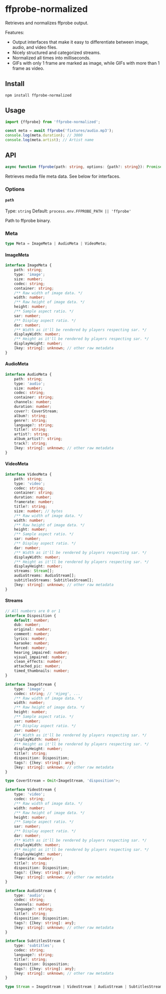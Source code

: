 # ffprobe-normalized

Retrieves and normalizes ffprobe output.

Features:

-   Output interfaces that make it easy to differentiate between image, audio, and video files.
-   Nicely structured and categorized streams.
-   Normalized all times into milliseconds.
-   GIFs with only 1 frame are marked as image, while GIFs with more than 1 frame as video.

## Install

```
npm install ffprobe-normalized
```

## Usage

```ts
import {ffprobe} from 'ffprobe-normalized';

const meta = await ffprobe('fixtures/audio.mp3');
console.log(meta.duration); // 3000
console.log(meta.artist); // Artist name
```

## API

```ts
async function ffprobe(path: string, options: {path?: string}): Promise<Meta>;
```

Retrieves media file meta data. See below for interfaces.

### Options

#### `path`

Type: `string`
Default: `process.env.FFPROBE_PATH || 'ffprobe'`

Path to ffprobe binary.

### Meta

```ts
type Meta = ImageMeta | AudioMeta | VideoMeta;
```

#### ImageMeta

```ts
interface ImageMeta {
	path: string;
	type: 'image';
	size: number;
	codec: string;
	container: string;
	/** Raw width of image data. */
	width: number;
	/** Raw height of image data. */
	height: number;
	/** Sample aspect ratio. */
	sar: number;
	/** Display aspect ratio. */
	dar: number;
	/** Width as it'll be rendered by players respecting sar. */
	displayWidth: number;
	/** Height as it'll be rendered by players respecting sar. */
	displayHeight: number;
	[key: string]: unknown; // other raw metadata
}
```

#### AudioMeta

```ts
interface AudioMeta {
	path: string;
	type: 'audio';
	size: number;
	codec: string;
	container: string;
	channels: number;
	duration: number;
	cover?: CoverStream;
	album?: string;
	genre?: string;
	language?: string;
	title?: string;
	artist?: string;
	album_artist?: string;
	track?: string;
	[key: string]: unknown; // other raw metadata
}
```

#### VideoMeta

```ts
interface VideoMeta {
	path: string;
	type: 'video';
	codec: string;
	container: string;
	duration: number;
	framerate: number;
	title?: string;
	size: number; // bytes
	/** Raw width of image data. */
	width: number;
	/** Raw height of image data. */
	height: number;
	/** Sample aspect ratio. */
	sar: number;
	/** Display aspect ratio. */
	dar: number;
	/** Width as it'll be rendered by players respecting sar. */
	displayWidth: number;
	/** Height as it'll be rendered by players respecting sar. */
	displayHeight: number;
	streams: Stream[];
	audioStreams: AudioStream[];
	subtitlesStreams: SubtitlesStream[];
	[key: string]: unknown; // other raw metadata
}
```

#### Streams

```ts
// All numbers are 0 or 1
interface Disposition {
	default: number;
	dub: number;
	original: number;
	comment: number;
	lyrics: number;
	karaoke: number;
	forced: number;
	hearing_impaired: number;
	visual_impaired: number;
	clean_effects: number;
	attached_pic: number;
	timed_thumbnails: number;
}

interface ImageStream {
	type: 'image';
	codec: string; // 'mjpeg', ...
	/** Raw width of image data. */
	width: number;
	/** Raw height of image data. */
	height: number;
	/** Sample aspect ratio. */
	sar: number;
	/** Display aspect ratio. */
	dar: number;
	/** Width as it'll be rendered by players respecting sar. */
	displayWidth: number;
	/** Height as it'll be rendered by players respecting sar. */
	displayHeight: number;
	title?: string;
	disposition: Disposition;
	tags?: {[key: string]: any};
	[key: string]: unknown; // other raw metadata
}

type CoverStream = Omit<ImageStream, 'disposition'>;

interface VideoStream {
	type: 'video';
	codec: string;
	/** Raw width of image data. */
	width: number;
	/** Raw height of image data. */
	height: number;
	/** Sample aspect ratio. */
	sar: number;
	/** Display aspect ratio. */
	dar: number;
	/** Width as it'll be rendered by players respecting sar. */
	displayWidth: number;
	/** Height as it'll be rendered by players respecting sar. */
	displayHeight: number;
	framerate: number;
	title?: string;
	disposition: Disposition;
	tags?: {[key: string]: any};
	[key: string]: unknown; // other raw metadata
}

interface AudioStream {
	type: 'audio';
	codec: string;
	channels: number;
	language?: string;
	title?: string;
	disposition: Disposition;
	tags?: {[key: string]: any};
	[key: string]: unknown; // other raw metadata
}

interface SubtitlesStream {
	type: 'subtitles';
	codec: string;
	language?: string;
	title?: string;
	disposition: Disposition;
	tags?: {[key: string]: any};
	[key: string]: unknown; // other raw metadata
}

type Stream = ImageStream | VideoStream | AudioStream | SubtitlesStream;
```
